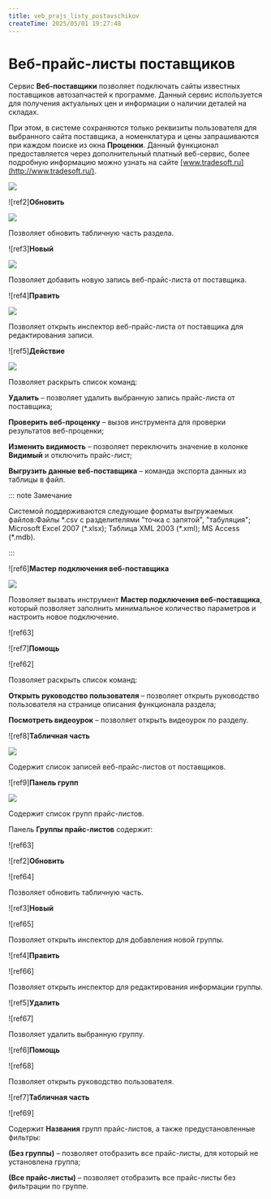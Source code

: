 ```yaml
---
title: veb_prajs_listy_postavschikov
createTime: 2025/05/01 19:27:48
---
```

# Веб-прайс-листы поставщиков

Сервис **Веб-поставщики** позволяет подключать сайты известных поставщиков автозапчастей к программе. Данный сервис используется для получения актуальных цен и информации о наличии деталей на складах.

При этом, в системе сохраняются только реквизиты пользователя для выбранного сайта поставщика, а номенклатура и цены запрашиваются при каждом поиске из окна **Проценки**. Данный функционал предоставляется через дополнительный платный веб-сервис, более подробную информацию можно узнать на сайте [www.tradesoft.ru](http://www.tradesoft.ru/).

![](Aspose.Words.83ab1c44-6b28-430a-a5f2-4d9e6ba1abd4.919.png)

![ref2]**Обновить**

![](Aspose.Words.83ab1c44-6b28-430a-a5f2-4d9e6ba1abd4.920.png)

Позволяет обновить табличную часть раздела.

![ref3]**Новый**

![](Aspose.Words.83ab1c44-6b28-430a-a5f2-4d9e6ba1abd4.921.png)

Позволяет добавить новую запись веб-прайс-листа от поставщика.

![ref4]**Править**

![](Aspose.Words.83ab1c44-6b28-430a-a5f2-4d9e6ba1abd4.922.png)

Позволяет открыть инспектор веб-прайс-листа от поставщика для редактирования записи.

![ref5]**Действие**

![](Aspose.Words.83ab1c44-6b28-430a-a5f2-4d9e6ba1abd4.923.png)

Позволяет раскрыть список команд:

**Удалить** – позволяет удалить выбранную запись прайс-листа от поставщика;

**Проверить веб-проценку** – вызов инструмента для проверки результатов веб-проценки;

**Изменить видимость** – позволяет переключить значение в колонке **Видимый** и отключить прайс-лист;

**Выгрузить данные веб-поставщика** – команда экспорта данных из таблицы в файл.

::: note Замечание

Системой поддерживаются следующие форматы выгружаемых файлов:Файлы \*.csv с разделителями "точка с запятой", "табуляция";
Microsoft Excel 2007 (\*.xlsx);
Таблица XML 2003 (\*.xml);
MS Access (\*.mdb).

:::

![ref6]**Мастер подключения веб-поставщика**

![](Aspose.Words.83ab1c44-6b28-430a-a5f2-4d9e6ba1abd4.924.png)

Позволяет вызвать инструмент **Мастер подключения веб-поставщика**, который позволяет заполнить минимальное количество параметров и настроить новое подключение.

![ref63]

![ref7]**Помощь**

![ref62]

Позволяет раскрыть список команд:

**Открыть руководство пользователя** – позволяет открыть руководство пользователя на странице описания функционала раздела;

**Посмотреть видеоурок** – позволяет открыть видеоурок по разделу.

![ref8]**Табличная часть**

![](Aspose.Words.83ab1c44-6b28-430a-a5f2-4d9e6ba1abd4.925.png)

Содержит список записей веб-прайс-листов от поставщиков.

![ref9]**Панель групп**

![](Aspose.Words.83ab1c44-6b28-430a-a5f2-4d9e6ba1abd4.926.png)

Содержит список групп прайс-листов.

Панель **Группы прайс-листов** содержит:

![ref63]

![ref2]**Обновить**

![ref64]

Позволяет обновить табличную часть.

![ref3]**Новый**

![ref65]

Позволяет открыть инспектор для добавления новой группы.

![ref4]**Править**

![ref66]

Позволяет открыть инспектор для редактирования информации группы.

![ref5]**Удалить**

![ref67]

Позволяет удалить выбранную группу.

![ref6]**Помощь**

![ref68]

Позволяет открыть руководство пользователя.

![ref7]**Табличная часть**

![ref69]

Содержит **Названия** групп прайс-листов, а также предустановленные фильтры:

**(Без группы)** – позволяет отобразить все прайс-листы, для который не установлена группа;

**(Все прайс-листы)** – позволяет отобразить все прайс-листы без фильтрации по группе.